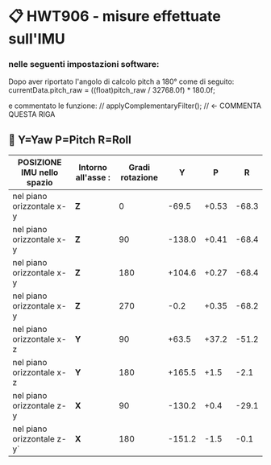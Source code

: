 

# 📋 HWT906 - misure effettuate sull'IMU
### nelle seguenti impostazioni software: 
Dopo aver riportato l'angolo di calcolo pitch a 180° come di seguito:
currentData.pitch_raw = ((float)pitch_raw / 32768.0f) * 180.0f;

e commentato le funzione:
// applyComplementaryFilter(); // ← COMMENTA QUESTA RIGA


## 🔧 Y=Yaw P=Pitch R=Roll

| **POSIZIONE IMU nello spazio** | **Intorno all'asse :** | **Gradi rotazione** | **Y** | **P** | **R** |
|------------|----------|-----------------|------------|---------|----------|
| nel piano orizzontale x-y | **Z** | 0| -69.5 | +0.53 | -68.3 |
| nel piano orizzontale x-y | **Z** |90| -138.0| +0.41| -68.4 |
| nel piano orizzontale x-y | **Z** | 180  | +104.6 | +0.27 | -68.4 |
| nel piano orizzontale x-y |**Z** | 270| -0.2| +0.35| -68.2 |
| nel piano orizzontale x-z | **Y** | 90 | +63.5 | +37.2 | -51.2 |
| nel piano orizzontale x-z | **Y** | 180|+165.5 | +1.5 | -2.1 |
| nel piano orizzontale z-y | **X** | 90 | -130.2 | +0.4 | -29.1 |
| nel piano orizzontale z-y` | **X** | 180 | -151.2 |-1.5 | -0.1 |

